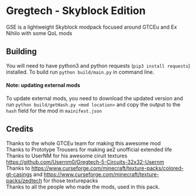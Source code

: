 # Gregtech - Skyblock Edition
GSE is a lightweight Skyblock modpack focused around GTCEu and Ex Nihilo with some QoL mods

## Building
You will need to have python3 and python requests (`pip3 install requests`) installed.
To build run `python build/main.py` in command line.

#### Note: updating external mods
To update external mods, you need to download the updated version and run `python build/getHash.py <mod location>` 
and copy the output to the `hash` field for the mod in `mainifest.json`

## Credits
Thanks to the whole GTCEu team for making this awesome mod  
Thanks to Prototype Trousers for making ae2 unofficial extended life  
Thanks to UserNM for his awesome ciruit textures https://github.com/Usernm0/Gregtech-5-Circuits-32x32-Usernm  
Thanks to https://www.curseforge.com/minecraft/texture-packs/colored-gt-casings and https://www.curseforge.com/minecraft/texture-packs/zedtech for those texturepacks  
Thanks to all the people who made the mods, used in this pack.  
